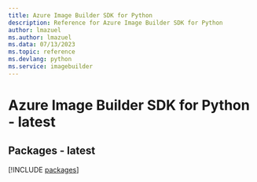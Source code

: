 ```yaml
---
title: Azure Image Builder SDK for Python
description: Reference for Azure Image Builder SDK for Python
author: lmazuel
ms.author: lmazuel
ms.data: 07/13/2023
ms.topic: reference
ms.devlang: python
ms.service: imagebuilder
---
```

# Azure Image Builder SDK for Python - latest
## Packages - latest
[!INCLUDE [packages](image-builder-index.md)]